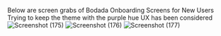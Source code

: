Below are screen grabs of Bodada Onboarding Screens for New Users
Trying to keep the theme with the purple hue 
UX has been considered 
![Screenshot (175)](https://user-images.githubusercontent.com/44963064/210220312-9c4b86ab-6a45-44b6-9b8e-4217a1682128.png)
![Screenshot (176)](https://user-images.githubusercontent.com/44963064/210220362-b6f4ea8d-ecfe-4297-945b-0ac6f153984b.png)
![Screenshot (177)](https://user-images.githubusercontent.com/44963064/210220391-8bc33b24-8e6e-4cde-9e20-1c92248e0d68.png)

